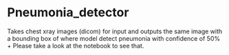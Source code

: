 # Pneumonia_detector

Takes chest xray images (dicom)  for input and outputs the same image with a bounding box of where model detect pneumonia with confidence of 50% +
Please take a look at the notebook to see that. 
